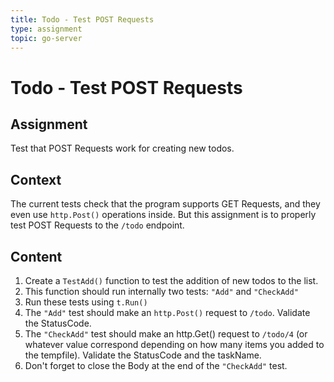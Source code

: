 ```yaml
---
title: Todo - Test POST Requests
type: assignment
topic: go-server
---
```


# Todo - Test POST Requests

## Assignment

Test that POST Requests work for creating new todos.

## Context

The current tests check that the program supports GET Requests, and they even use `http.Post()` operations inside. But this assignment is to properly test POST Requests to the `/todo` endpoint.

## Content

1. Create a `TestAdd()` function to test the addition of new todos to the list.
2. This function should run internally two tests: `"Add"` and `"CheckAdd"`
3. Run these tests using `t.Run()`
4. The `"Add"` test should make an `http.Post()` request to `/todo`. Validate the StatusCode.
5. The `"CheckAdd"` test should make an http.Get() request to `/todo/4` (or whatever value correspond depending on how many items you added to the tempfile). Validate the StatusCode and the taskName.
6. Don't forget to close the Body at the end of the `"CheckAdd"` test.
